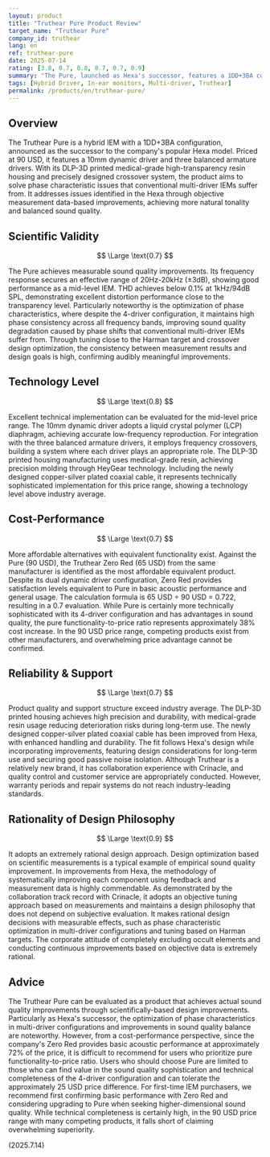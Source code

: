 ```yaml
---
layout: product
title: "Truthear Pure Product Review"
target_name: "Truthear Pure"
company_id: truthear
lang: en
ref: truthear-pure
date: 2025-07-14
rating: [3.8, 0.7, 0.8, 0.7, 0.7, 0.9]
summary: "The Pure, launched as Hexa's successor, features a 1DD+3BA configuration with improved design, achieving balanced sound quality in the 89.99USD price range IEM. While it achieves sound quality improvements through scientifically-based design improvements, it faces challenges in cost-performance."
tags: [Hybrid Driver, In-ear monitors, Multi-driver, Truthear]
permalink: /products/en/truthear-pure/
---
```

## Overview

The Truthear Pure is a hybrid IEM with a 1DD+3BA configuration, announced as the successor to the company's popular Hexa model. Priced at 90 USD, it features a 10mm dynamic driver and three balanced armature drivers. With its DLP-3D printed medical-grade high-transparency resin housing and precisely designed crossover system, the product aims to solve phase characteristic issues that conventional multi-driver IEMs suffer from. It addresses issues identified in the Hexa through objective measurement data-based improvements, achieving more natural tonality and balanced sound quality.

## Scientific Validity

$$ \Large \text{0.7} $$

The Pure achieves measurable sound quality improvements. Its frequency response secures an effective range of 20Hz-20kHz (±3dB), showing good performance as a mid-level IEM. THD achieves below 0.1% at 1kHz/94dB SPL, demonstrating excellent distortion performance close to the transparency level. Particularly noteworthy is the optimization of phase characteristics, where despite the 4-driver configuration, it maintains high phase consistency across all frequency bands, improving sound quality degradation caused by phase shifts that conventional multi-driver IEMs suffer from. Through tuning close to the Harman target and crossover design optimization, the consistency between measurement results and design goals is high, confirming audibly meaningful improvements.

## Technology Level

$$ \Large \text{0.8} $$

Excellent technical implementation can be evaluated for the mid-level price range. The 10mm dynamic driver adopts a liquid crystal polymer (LCP) diaphragm, achieving accurate low-frequency reproduction. For integration with the three balanced armature drivers, it employs frequency crossovers, building a system where each driver plays an appropriate role. The DLP-3D printed housing manufacturing uses medical-grade resin, achieving precision molding through HeyGear technology. Including the newly designed copper-silver plated coaxial cable, it represents technically sophisticated implementation for this price range, showing a technology level above industry average.

## Cost-Performance

$$ \Large \text{0.7} $$

More affordable alternatives with equivalent functionality exist. Against the Pure (90 USD), the Truthear Zero Red (65 USD) from the same manufacturer is identified as the most affordable equivalent product. Despite its dual dynamic driver configuration, Zero Red provides satisfaction levels equivalent to Pure in basic acoustic performance and general usage. The calculation formula is 65 USD ÷ 90 USD = 0.722, resulting in a 0.7 evaluation. While Pure is certainly more technically sophisticated with its 4-driver configuration and has advantages in sound quality, the pure functionality-to-price ratio represents approximately 38% cost increase. In the 90 USD price range, competing products exist from other manufacturers, and overwhelming price advantage cannot be confirmed.

## Reliability & Support

$$ \Large \text{0.7} $$

Product quality and support structure exceed industry average. The DLP-3D printed housing achieves high precision and durability, with medical-grade resin usage reducing deterioration risks during long-term use. The newly designed copper-silver plated coaxial cable has been improved from Hexa, with enhanced handling and durability. The fit follows Hexa's design while incorporating improvements, featuring design considerations for long-term use and securing good passive noise isolation. Although Truthear is a relatively new brand, it has collaboration experience with Crinacle, and quality control and customer service are appropriately conducted. However, warranty periods and repair systems do not reach industry-leading standards.

## Rationality of Design Philosophy

$$ \Large \text{0.9} $$

It adopts an extremely rational design approach. Design optimization based on scientific measurements is a typical example of empirical sound quality improvement. In improvements from Hexa, the methodology of systematically improving each component using feedback and measurement data is highly commendable. As demonstrated by the collaboration track record with Crinacle, it adopts an objective tuning approach based on measurements and maintains a design philosophy that does not depend on subjective evaluation. It makes rational design decisions with measurable effects, such as phase characteristic optimization in multi-driver configurations and tuning based on Harman targets. The corporate attitude of completely excluding occult elements and conducting continuous improvements based on objective data is extremely rational.

## Advice

The Truthear Pure can be evaluated as a product that achieves actual sound quality improvements through scientifically-based design improvements. Particularly as Hexa's successor, the optimization of phase characteristics in multi-driver configurations and improvements in sound quality balance are noteworthy. However, from a cost-performance perspective, since the company's Zero Red provides basic acoustic performance at approximately 72% of the price, it is difficult to recommend for users who prioritize pure functionality-to-price ratio. Users who should choose Pure are limited to those who can find value in the sound quality sophistication and technical completeness of the 4-driver configuration and can tolerate the approximately 25 USD price difference. For first-time IEM purchasers, we recommend first confirming basic performance with Zero Red and considering upgrading to Pure when seeking higher-dimensional sound quality. While technical completeness is certainly high, in the 90 USD price range with many competing products, it falls short of claiming overwhelming superiority.

(2025.7.14)